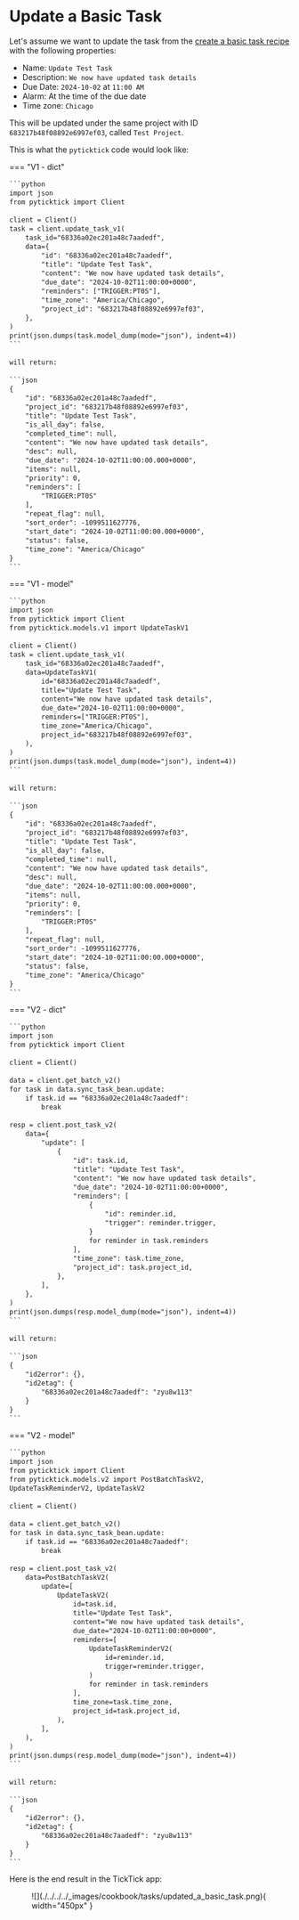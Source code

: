# Update a Basic Task

Let's assume we want to update the task from the [create a basic task recipe](./create_a_basic_task.md) with the following properties:

- Name: `Update Test Task`
- Description: `We now have updated task details`
- Due Date: `2024-10-02` at `11:00 AM`
- Alarm: At the time of the due date
- Time zone: `Chicago`

This will be updated under the same project with ID `683217b48f08892e6997ef03`, called `Test Project`.

This is what the `pyticktick` code would look like:

=== "V1 - dict"

    ```python
    import json
    from pyticktick import Client

    client = Client()
    task = client.update_task_v1(
        task_id="68336a02ec201a48c7aadedf",
        data={
            "id": "68336a02ec201a48c7aadedf",
            "title": "Update Test Task",
            "content": "We now have updated task details",
            "due_date": "2024-10-02T11:00:00+0000",
            "reminders": ["TRIGGER:PT0S"],
            "time_zone": "America/Chicago",
            "project_id": "683217b48f08892e6997ef03",
        },
    )
    print(json.dumps(task.model_dump(mode="json"), indent=4))
    ```

    will return:

    ```json
    {
        "id": "68336a02ec201a48c7aadedf",
        "project_id": "683217b48f08892e6997ef03",
        "title": "Update Test Task",
        "is_all_day": false,
        "completed_time": null,
        "content": "We now have updated task details",
        "desc": null,
        "due_date": "2024-10-02T11:00:00.000+0000",
        "items": null,
        "priority": 0,
        "reminders": [
            "TRIGGER:PT0S"
        ],
        "repeat_flag": null,
        "sort_order": -1099511627776,
        "start_date": "2024-10-02T11:00:00.000+0000",
        "status": false,
        "time_zone": "America/Chicago"
    }
    ```

=== "V1 - model"

    ```python
    import json
    from pyticktick import Client
    from pyticktick.models.v1 import UpdateTaskV1

    client = Client()
    task = client.update_task_v1(
        task_id="68336a02ec201a48c7aadedf",
        data=UpdateTaskV1(
            id="68336a02ec201a48c7aadedf",
            title="Update Test Task",
            content="We now have updated task details",
            due_date="2024-10-02T11:00:00+0000",
            reminders=["TRIGGER:PT0S"],
            time_zone="America/Chicago",
            project_id="683217b48f08892e6997ef03",
        ),
    )
    print(json.dumps(task.model_dump(mode="json"), indent=4))
    ```

    will return:

    ```json
    {
        "id": "68336a02ec201a48c7aadedf",
        "project_id": "683217b48f08892e6997ef03",
        "title": "Update Test Task",
        "is_all_day": false,
        "completed_time": null,
        "content": "We now have updated task details",
        "desc": null,
        "due_date": "2024-10-02T11:00:00.000+0000",
        "items": null,
        "priority": 0,
        "reminders": [
            "TRIGGER:PT0S"
        ],
        "repeat_flag": null,
        "sort_order": -1099511627776,
        "start_date": "2024-10-02T11:00:00.000+0000",
        "status": false,
        "time_zone": "America/Chicago"
    }
    ```

=== "V2 - dict"

    ```python
    import json
    from pyticktick import Client

    client = Client()

    data = client.get_batch_v2()
    for task in data.sync_task_bean.update:
        if task.id == "68336a02ec201a48c7aadedf":
            break

    resp = client.post_task_v2(
        data={
            "update": [
                {
                    "id": task.id,
                    "title": "Update Test Task",
                    "content": "We now have updated task details",
                    "due_date": "2024-10-02T11:00:00+0000",
                    "reminders": [
                        {
                            "id": reminder.id,
                            "trigger": reminder.trigger,
                        }
                        for reminder in task.reminders
                    ],
                    "time_zone": task.time_zone,
                    "project_id": task.project_id,
                },
            ],
        },
    )
    print(json.dumps(resp.model_dump(mode="json"), indent=4))
    ```

    will return:

    ```json
    {
        "id2error": {},
        "id2etag": {
            "68336a02ec201a48c7aadedf": "zyu8w113"
        }
    }
    ```

=== "V2 - model"

    ```python
    import json
    from pyticktick import Client
    from pyticktick.models.v2 import PostBatchTaskV2, UpdateTaskReminderV2, UpdateTaskV2

    client = Client()

    data = client.get_batch_v2()
    for task in data.sync_task_bean.update:
        if task.id == "68336a02ec201a48c7aadedf":
            break

    resp = client.post_task_v2(
        data=PostBatchTaskV2(
            update=[
                UpdateTaskV2(
                    id=task.id,
                    title="Update Test Task",
                    content="We now have updated task details",
                    due_date="2024-10-02T11:00:00+0000",
                    reminders=[
                        UpdateTaskReminderV2(
                            id=reminder.id,
                            trigger=reminder.trigger,
                        )
                        for reminder in task.reminders
                    ],
                    time_zone=task.time_zone,
                    project_id=task.project_id,
                ),
            ],
        ),
    )
    print(json.dumps(resp.model_dump(mode="json"), indent=4))
    ```

    will return:

    ```json
    {
        "id2error": {},
        "id2etag": {
            "68336a02ec201a48c7aadedf": "zyu8w113"
        }
    }
    ```

Here is the end result in the TickTick app:

<figure markdown="span">
    ![](./../../../_images/cookbook/tasks/updated_a_basic_task.png){ width="450px" }
</figure>
